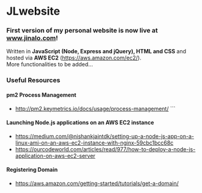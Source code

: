 # JLwebsite

### First version of my personal website is now live at www.jinalo.com!  
Written in **JavaScript (Node, Express and jQuery), HTML and CSS** and hosted via **AWS EC2** (https://aws.amazon.com/ec2/).  
More functionalities to be added... 

### Useful Resources 
#### pm2 Process Management
* http://pm2.keymetrics.io/docs/usage/process-management/ ```
#### Launching Node.js applications on an AWS EC2 instance 
* https://medium.com/@nishankjaintdk/setting-up-a-node-js-app-on-a-linux-ami-on-an-aws-ec2-instance-with-nginx-59cbc1bcc68c
* https://ourcodeworld.com/articles/read/977/how-to-deploy-a-node-js-application-on-aws-ec2-server 
#### Registering Domain 
* https://aws.amazon.com/getting-started/tutorials/get-a-domain/
